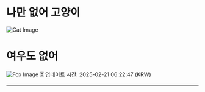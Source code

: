 
# 나만 없어 고양이

![Cat Image](https://cdn2.thecatapi.com/images/ac4.jpg)

# 여우도 없어
![Fox Image](https://randomfox.ca/images/95.jpg)
⏳ 업데이트 시간: 2025-02-21 06:22:47 (KRW)

---
